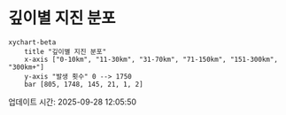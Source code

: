# 깊이별 지진 분포

```mermaid
xychart-beta
    title "깊이별 지진 분포"
    x-axis ["0-10km", "11-30km", "31-70km", "71-150km", "151-300km", "300km+"]
    y-axis "발생 횟수" 0 --> 1750
    bar [805, 1748, 145, 21, 1, 2]
```

업데이트 시간: 2025-09-28 12:05:50
